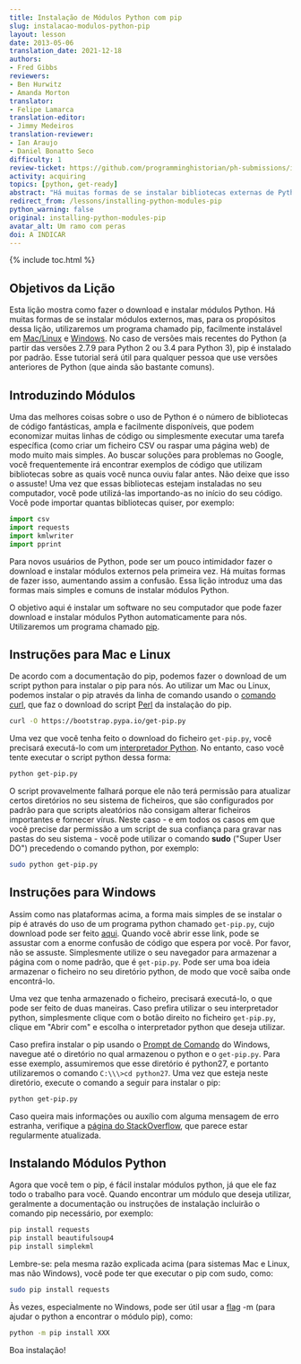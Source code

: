 ```yaml
---
title: Instalação de Módulos Python com pip
slug: instalacao-modulos-python-pip
layout: lesson
date: 2013-05-06
translation_date: 2021-12-18
authors:
- Fred Gibbs
reviewers:
- Ben Hurwitz
- Amanda Morton
translator:
- Felipe Lamarca
translation-editor:
- Jimmy Medeiros
translation-reviewer:
- Ian Araujo
- Daniel Bonatto Seco
difficulty: 1
review-ticket: https://github.com/programminghistorian/ph-submissions/issues/441
activity: acquiring
topics: [python, get-ready]
abstract: "Há muitas formas de se instalar bibliotecas externas de Python; esta lição explica um dos métodos mais comuns usando pip."
redirect_from: /lessons/installing-python-modules-pip
python_warning: false
original: installing-python-modules-pip
avatar_alt: Um ramo com peras
doi: A INDICAR
---
```


{% include toc.html %}

Objetivos da Lição
------------

Esta lição mostra como fazer o download e instalar módulos Python. Há muitas formas de se instalar módulos externos, mas, para os propósitos dessa lição, utilizaremos um programa chamado pip, facilmente instalável em [Mac/Linux](https://pip.pypa.io/en/stable/) e [Windows]( https://sites.google.com/site/pydatalog/python/pip-for-windows). No caso de versões mais recentes do Python (a partir das versões 2.7.9 para Python 2 ou 3.4 para Python 3), pip é instalado por padrão. Esse tutorial será útil para qualquer pessoa que use versões anteriores de Python (que ainda são bastante comuns).


Introduzindo Módulos
-------------------

Uma das melhores coisas sobre o uso de Python é o número de bibliotecas de código fantásticas, ampla e facilmente disponíveis, que podem economizar muitas linhas de código ou simplesmente executar uma tarefa específica (como criar um ficheiro CSV ou raspar uma página web) de modo muito mais simples. Ao buscar soluções para problemas no Google, você frequentemente irá encontrar exemplos de código que utilizam bibliotecas sobre as quais você nunca ouviu falar antes. Não deixe que isso o assuste! Uma vez que essas bibliotecas estejam instaladas no seu computador, você pode utilizá-las importando-as no início do seu código. Você pode importar quantas bibliotecas quiser, por exemplo:

``` python
import csv
import requests
import kmlwriter
import pprint
```

Para novos usuários de Python, pode ser um pouco intimidador fazer o download e instalar módulos externos pela primeira vez. Há muitas formas de fazer isso, aumentando assim a confusão. Essa lição introduz uma das formas mais simples e comuns de instalar módulos Python.

O objetivo aqui é instalar um software no seu computador que pode fazer download e instalar módulos Python automaticamente para nós. Utilizaremos um programa chamado [pip](https://pt.wikipedia.org/wiki/Pip_(gerenciador_de_pacotes)).

## Instruções para Mac e Linux

De acordo com a documentação do pip, podemos fazer o download de um script python para instalar o pip para nós. Ao utilizar um Mac ou Linux, podemos instalar o pip através da linha de comando usando o [comando curl](https://www.thegeekstuff.com/2012/04/curl-examples/), que faz o download do script [Perl](https://www.perl.org/) da instalação do pip.

``` bash
curl -O https://bootstrap.pypa.io/get-pip.py
```

Uma vez que você tenha feito o download do ficheiro `get-pip.py`, você precisará executá-lo com um [interpretador Python](https://docs.python.org/pt-br/3/tutorial/interpreter.html). No entanto, caso você tente executar o script python dessa forma:

``` bash
python get-pip.py
```

O script provavelmente falhará porque ele não terá permissão para atualizar certos diretórios no seu sistema de ficheiros, que são configurados por padrão para que scripts aleatórios não consigam alterar ficheiros importantes e fornecer vírus. Neste caso - e em todos os casos em que você precise dar permissão a um script de sua confiança para gravar nas pastas do seu sistema - você pode utilizar o comando **sudo** ("Super User DO") precedendo o comando python, por exemplo:

``` bash
sudo python get-pip.py
```

## Instruções para Windows

Assim como nas plataformas acima, a forma mais simples de se instalar o pip é através do uso de um programa python chamado `get-pip.py`, cujo download pode ser feito [aqui](https://bootstrap.pypa.io/get-pip.py). Quando você abrir esse link, pode se assustar com a enorme confusão de código que espera por você. Por favor, não se assuste. Simplesmente utilize o seu navegador para armazenar a página com o nome padrão, que é `get-pip.py`. Pode ser uma boa ideia armazenar o ficheiro no seu diretório python, de modo que você saiba onde encontrá-lo. 

Uma vez que tenha armazenado o ficheiro, precisará executá-lo, o que pode ser feito de duas maneiras. Caso prefira utilizar o seu interpretador python, simplesmente clique com o botão direito no ficheiro `get-pip.py`, clique em "Abrir com" e escolha o interpretador python que deseja utilizar.

Caso prefira instalar o pip usando o [Prompt de Comando](https://pt.wikipedia.org/wiki/Cmd.exe) do Windows, navegue até o diretório no qual armazenou o python e o `get-pip.py`. Para esse exemplo, assumiremos que esse diretório é python27, e portanto utilizaremos o comando `C:\\\>cd python27`. Uma vez que esteja neste diretório, execute o comando a seguir para instalar o pip:

``` bash
python get-pip.py
```

Caso queira mais informações ou auxílio com alguma mensagem de erro estranha, verifique a [página do StackOverflow](https://stackoverflow.com/questions/4750806/how-can-i-install-pip-on-windows), que parece estar regularmente atualizada.

Instalando Módulos Python
-------------------------

Agora que você tem o pip, é fácil instalar módulos python, já que ele faz todo o trabalho para você. Quando encontrar um módulo que deseja utilizar, geralmente a documentação ou instruções de instalação incluirão o comando pip necessário, por exemplo:

``` bash
pip install requests
pip install beautifulsoup4
pip install simplekml
```

Lembre-se: pela mesma razão explicada acima (para sistemas Mac e Linux, mas não Windows), você pode ter que executar o pip com sudo, como:


``` bash
sudo pip install requests
```

Às vezes, especialmente no Windows, pode ser útil usar a [flag](https://pt.wikipedia.org/wiki/Flag) -m (para ajudar o python a encontrar o módulo pip), como:

``` bash
python -m pip install XXX
```

Boa instalação!
